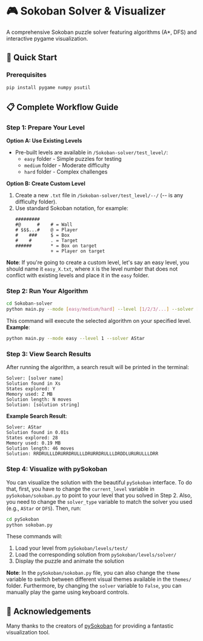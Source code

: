 # 🎮 Sokoban Solver & Visualizer

A comprehensive Sokoban puzzle solver featuring algorithms (A*, DFS) and interactive pygame visualization.

## 🚀 Quick Start

### Prerequisites
```bash
pip install pygame numpy psutil
```

## 📋 Complete Workflow Guide

### Step 1: Prepare Your Level

**Option A: Use Existing Levels**
- Pre-built levels are available in `/Sokoban-solver/test_level/`:
  - `easy` folder - Simple puzzles for testing
  - `medium` folder - Moderate difficulty
  - `hard` folder - Complex challenges

**Option B: Create Custom Level**
1. Create a new `.txt` file in `/Sokoban-solver/test_level/--/` (-- is any difficulty folder).
2. Use standard Sokoban notation, for example:
   ```
   #########
   #@      #    # = Wall
   # $$$...#    @ = Player  
   #    ###     $ = Box
   #    #       . = Target
   ######       * = Box on target
                + = Player on target
   ```
**Note**: If you're going to create a custom level, let's say an easy level, you should name it `easy_X.txt`, where `X` is the level number that does not conflict with existing levels and place it in the `easy` folder.

### Step 2: Run Your Algorithm

```bash
cd Sokoban-solver
python main.py --mode [easy/medium/hard] --level [1/2/3/...] --solver [DFS/AStar]
```
This command will execute the selected algorithm on your specified level.
**Example**:
```bash
python main.py --mode easy --level 1 --solver AStar
```

### Step 3: View Search Results

After running the algorithm, a search result will be printed in the terminal:
```
Solver: [solver name]
Solution found in Xs
States explored: Y
Memory used: Z MB
Solution length: N moves
Solution: [solution string]
```

**Example Search Result**:
```
Solver: AStar
Solution found in 0.01s
States explored: 28
Memory used: 0.19 MB
Solution length: 46 moves
Solution: RRDRULLLDRURRDRULLLDRURRDRULLLDRDDLURURULLLDRR
```

### Step 4: Visualize with pySokoban
You can visualize the solution with the beautiful `pySokoban` interface. To do that, first, you have to change the `current_level` variable in `pySokoban/sokoban.py` to point to your level that you solved in Step 2. Also, you need to change the `solver_type` variable to match the solver you used (e.g., `AStar` or `DFS`). Then, run:

```bash
cd pySokoban
python sokoban.py
```

These commands will:
1. Load your level from `pySokoban/levels/test/`
2. Load the corresponding solution from `pySokoban/levels/solver/`
3. Display the puzzle and animate the solution

**Note**: In the `pySokoban/sokoban.py` file, you can also change the `theme` variable to switch between different visual themes available in the `themes/` folder. Furthermore, by changing the `solver` variable to `False`, you can manually play the game using keyboard controls.

## 🙏 Acknowledgements
Many thanks to the creators of [pySokoban](https://github.com/kazantzakis/pySokoban) for providing a fantastic visualization tool. 